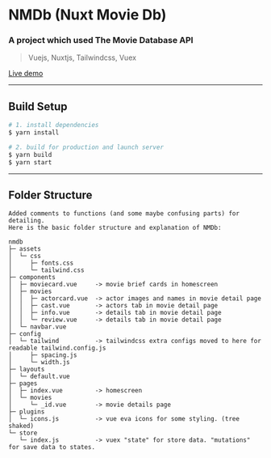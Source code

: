 # NMDb (Nuxt Movie Db)
### A project which used The Movie Database API

> Vuejs, Nuxtjs, Tailwindcss, Vuex


[Live demo](https://nmdb.netlify.app/)

---
## Build Setup

```bash
# 1. install dependencies
$ yarn install

# 2. build for production and launch server
$ yarn build
$ yarn start

```
---
## Folder Structure
```
Added comments to functions (and some maybe confusing parts) for detailing.
Here is the basic folder structure and explanation of NMDb:

nmdb
├─ assets
│  └─ css
│     ├─ fonts.css
│     └─ tailwind.css
├─ components
│  ├─ moviecard.vue     -> movie brief cards in homescreen
│  ├─ movies
│  │  ├─ actorcard.vue  -> actor images and names in movie detail page
│  │  ├─ cast.vue       -> actors tab in movie detail page
│  │  ├─ info.vue       -> details tab in movie detail page
│  │  └─ review.vue     -> details tab in movie detail page
│  └─ navbar.vue
├─ config
│  └─ tailwind          -> tailwindcss extra configs moved to here for readable tailwind.config.js
│     ├─ spacing.js
│     └─ width.js
├─ layouts
│  └─ default.vue
├─ pages
│  ├─ index.vue         -> homescreen
│  └─ movies
│     └─ _id.vue        -> movie details page
├─ plugins
│  └─ icons.js          -> vue eva icons for some styling. (tree shaked)
└─ store
   └─ index.js          -> vuex "state" for store data. "mutations" for save data to states.
```

